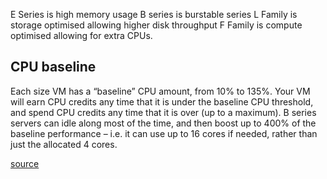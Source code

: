 

E Series is high memory usage
B series is burstable series
L Family is storage optimised allowing higher disk throughput
F Family is compute optimised allowing for extra CPUs.


## CPU baseline

Each size VM has a “baseline” CPU amount, from 10% to 135%. Your VM will earn CPU credits any time that it is under the baseline CPU threshold, and spend CPU credits any time that it is over (up to a maximum). B series servers can idle along most of the time, and then boost up to 400% of the baseline performance – i.e. it can use up to 16 cores if needed, rather than just the allocated 4 cores. 

[source](https://www.onenet.co.nz/whitepapers/babbling-about-azure-b-series-burstable-vms)

